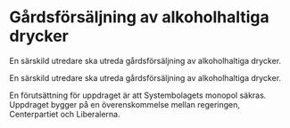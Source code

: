 # Gårdsförsäljning av alkoholhaltiga drycker

En särskild utredare ska utreda gårdsförsäljning av alkoholhaltiga drycker.

En särskild utredare ska utreda gårdsförsäljning av alkoholhaltiga drycker.

En förutsättning för uppdraget är att Systembolagets monopol säkras. Uppdraget bygger på en överenskommelse mellan regeringen, Centerpartiet och Liberalerna.
